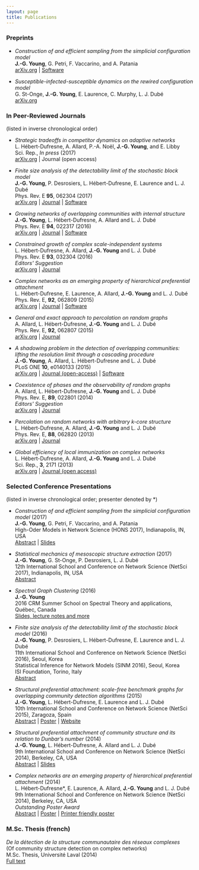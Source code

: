 ```yaml
---
layout: page
title: Publications
---
```


<span id="nav-preprints"></span> 
### Preprints

* _Construction of and efficient sampling from the simplicial configuration model_<br/>
**J.-G. Young**, G. Petri, F. Vaccarino, and A. Patania<br/>
[arXiv.org](https://arxiv.org/abs/1705.10298) | [Software](https://github.com/jg-you/scm)

* _Susceptible-infected-susceptible dynamics on the rewired configuration model_ <br/>
G. St-Onge, **J.-G. Young**, E. Laurence, C. Murphy, L. J. Dubé<br/>
[arXiv.org](https://arxiv.org/abs/1701.01740)

<div class="end-of-post"></div>

<span id="nav-journals"></span>
### In Peer-Reviewed Journals

<p>(listed in inverse chronological order)</p>

* _Strategic tradeoffs in competitor dynamics on adaptive networks_ <br/>
L. Hébert-Dufresne, A. Allard, P.-A. Noël, **J.-G. Young**,  and E. Libby<br/>
Sci. Rep., *In press* (2017)<br/>
[arXiv.org](http://arxiv.org/abs/1607.04632) | Journal (open access)

* _Finite size analysis of the detectability limit of the stochastic block model_ <br/>
**J.-G. Young**, P. Desrosiers, L. Hébert-Dufresne, E. Laurence and L. J. Dubé<br/>
Phys. Rev. E **95**, 062304 (2017)<br/>
[arXiv.org](https://arxiv.org/abs/1701.00062) | [Journal](http://dx.doi.org/10.1103/PhysRevE.95.062304) | [Software](https://github.com/jg-you/sbm_canonical_mcmc)

* _Growing networks of overlapping communities with internal structure_<br/>
**J.-G. Young**, L. Hébert-Dufresne, A. Allard and L. J. Dubé<br/>
Phys. Rev. E **94**, 022317 (2016)<br/>
[arXiv.org](http://arxiv.org/abs/1603.05566) | [Journal](http://dx.doi.org/10.1103/physreve.94.022317) | 
[Software](https://github.com/spa-networks/spa)

* _Constrained growth of complex scale-independent systems_<br/> 
L. Hébert-Dufresne, A. Allard, **J.-G. Young** and L. J. Dubé<br/>
Phys. Rev. E **93**, 032304 (2016)<br/>
<i class="fa fa-star" aria-hidden="true"></i>_Editors' Suggestion_<br/>
[arXiv.org](http://arxiv.org/abs/1310.0112) | [Journal](http://dx.doi.org/10.1103/PhysRevE.93.032304)

* _Complex networks as an emerging property of hierarchical preferential attachment_<br/> 
 L. Hébert-Dufresne, E. Laurence, A. Allard, **J.-G. Young** and L. J. Dubé<br/>
Phys. Rev. E, **92**, 062809 (2015)<br/>
[arXiv.org](http://arxiv.org/abs/1312.0171) | [Journal](http://dx.doi.org/10.1103/PhysRevE.92.062809) | 
[Software](https://github.com/spa-networks/hpa)

* _General and exact approach to percolation on random graphs_<br/> 
 A. Allard, L. Hébert-Dufresne, **J.-G. Young** and L. J. Dubé<br/>
Phys. Rev. E, **92**, 062807 (2015)<br/>
[arXiv.org](http://arxiv.org/abs/1509.01207) | [Journal](http://dx.doi.org/10.1103/PhysRevE.92.062807)

* _A shadowing problem in the detection of overlapping communities: lifting the resolution limit through a cascading procedure_<br/> 
**J.-G. Young**, A. Allard, L. Hébert-Dufresne and L. J. Dubé<br/>
PLoS ONE **10**, e0140133 (2015)<br/>
[arXiv.org](http://arxiv.org/abs/1211.1364) | [Journal 
(open-access)](http://dx.doi.org/10.1371/journal.pone.0140133) | 
[Software](https://github.com/jg-you/cascading_detection)

* _Coexistence of phases and the observability of random graphs_<br/> 
A. Allard, L. Hébert-Dufresne, **J.-G. Young** and L. J. Dubé<br/>
Phys. Rev. E, **89**, 022801 (2014)<br/>
<i class="fa fa-star" aria-hidden="true"></i>_Editors' Suggestion_<br/>
[arXiv.org](http://arxiv.org/abs/1309.7983) | [Journal](http://dx.doi.org/10.1103/PhysRevE.89.022801)

* _Percolation on random networks with arbitrary k-core structure_<br/> 
L. Hébert-Dufresne, A. Allard, **J.-G. Young** and L. J. Dubé<br/>
Phys. Rev. E, **88**, 062820 (2013)<br/>
[arXiv.org](http://arxiv.org/abs/1308.6537) | [Journal](http://dx.doi.org/10.1103/PhysRevE.88.062820)

* _Global efficiency of local immunization on complex networks_<br/> 
L. Hébert-Dufresne, A. Allard, **J.-G. Young** and L. J. Dubé<br/>
Sci. Rep., **3**, 2171 (2013)<br/>
[arXiv.org](http://arxiv.org/abs/1208.5768) | [Journal (open access)](http://dx.doi.org/10.1038/srep02171)

<div class="end-of-post"></div>

<span id="nav-talks"></span>
### Selected Conference Presentations

<p>(listed in inverse chronological order;  presenter denoted by *)</p>

* _Construction of and efficient sampling from the simplicial configuration model_ (2017)<br/>
**J.-G. Young**, G. Petri, F. Vaccarino, and A. Patania<br/>
High-Oder Models in Network Science (HONS 2017), Indianapolis, IN, USA<br/>
[Abstract](files/hons2017_abstract.pdf) |
[Slides](https://speakerdeck.com/jgyou/construction-of-and-efficient-sampling-from-the-simplicial-configuration-model)

* _Statistical mechanics of mesoscopic structure extraction_ (2017)<br/>
**J.-G. Young**, G. St-Onge, P. Desrosiers, L. J. Dubé<br/>
12th International School and Conference on Network Science (NetSci 2017), Indianapolis, IN, USA<br/>
[Abstract](http://www.dynamica.phy.ulaval.ca/fileadmin/abs/netsci2017_abs_jgy.pdf) 

* _Spectral Graph Clustering_ (2016)<br/> 
**J.-G. Young**<br/>
2016 CRM Summer School on Spectral Theory and applications, Québec, Canada<br/>
[Slides, lecture notes and more](crm2016/index.html)

* _Finite size analysis of the detectability limit of the stochastic block model_ (2016)<br/> 
**J.-G. Young**, P. Desrosiers, L. Hébert-Dufresne, E. Laurence and L. J. Dubé<br/>
<i class="fa fa-angle-right"></i> 11th International School and Conference on Network Science (NetSci 2016), Seoul, Korea<br/>
<i class="fa fa-angle-right"></i> Statistical Inference for Network Models (SINM 2016), Seoul, Korea<br/>
<i class="fa fa-angle-right"></i> ISI Foundation, Torino, Italy<br/>
[Abstract](http://www.dynamica.phy.ulaval.ca/fileadmin/abs/netsci2016_abs_jg.pdf)

* _Structural preferential attachment: scale-free benchmark graphs for overlapping community detection algorithms_ (2015)<br/> 
**J.-G. Young**, L. Hébert-Dufresne, E. Laurence and L. J. Dubé<br/>
10th International School and Conference on Network Science (NetSci 2015),  Zaragoza, Spain <br/>
[Abstract](files/netsci2015_JGYAbstract.pdf) |
[Poster](http://www.dynamica.phy.ulaval.ca/fileadmin/posters/netsci2015_poster_ogy.pdf) |
[Website](http://www.spa-networks.org) 

* _Structural preferential attachment of community structure and its relation to Dunbar’s number_ (2014)<br/> 
**J.-G. Young**, L. Hébert-Dufresne, A. Allard and L. J. Dubé<br/>
9th International School and Conference on Network Science (NetSci 2014), Berkeley, CA, USA <br/>
[Abstract](files/netsci2014_JGYAbstract.pdf) |
[Slides](https://speakerdeck.com/jgyou/structural-preferential-attachment-of-community-structure-and-its-relation-to-dunbars-number)


* _Complex networks are an emerging property of hierarchical preferential attachment_  (2014)  <br/> 
L. Hébert-Dufresne*, E. Laurence, A. Allard, **J.-G. Young** and L. J. Dubé<br/>
9th International School and Conference on Network Science (NetSci 2014), Berkeley, CA, USA<br/>
<i class="fa fa-star" aria-hidden="true"></i> _Outstanding Poster Award_<br/>
[Abstract](files/netsci2014_LHDAbstract.pdf) |
[Poster](files/netsci2014_LHDPoster.pdf) | 
[Printer friendly poster](files/netsci2014_LHDPoster_printer.pdf)

<div class="end-of-post"></div>

<span id="nav-others"></span>
### M.Sc. Thesis (french)

_De la détection de la structure communautaire des réseaux complexes_<br/> 
(Of community structure detection on complex networks)<br/>
M.Sc. Thesis, Université Laval (2014)<br/>
[Full text](http://www.dynamica.phy.ulaval.ca/fileadmin/theses/young14_master.pdf) 
